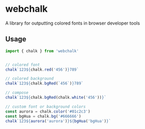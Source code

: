 # webchalk

A library for outputting colored fonts in browser developer tools

## Usage

```typescript
import { chalk } from 'webchalk'


// colored font
chalk`123${chalk.red('456')}789`

// colored background
chalk`123${chalk.bgRed(`456`)}789`

// compose
chalk`123${chalk.bgRed(chalk.white('456'))}`

// custom font or background colors
const aurora = chalk.color('#01c2c3')
const bgHua = chalk.bg('#666666')
chalk`123${aurora('aurora')}${bgHua('bgHua')}`
```
